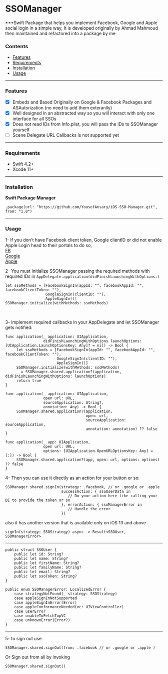 # SSOManager

***Swift Package that helps you implement Facebook, Google and Apple social login in a simple way, It is developed originally by Ahmad Mahmoud then maintained and refactored into a package by me

### Contents
- [Features](#features)
- [Requirements](#requirements)
- [Installation](#installation)
- [Usage](#usage)

----

### Features

- [x] Embeds and Based Originally on Google & Facebook Packages and ASAutorization (no need to add them exteranlly)
- [x] Well designed in an abstracted way so you will interact with only one interface for all SSOs
- [x] Does not read IDs from Info.plist, you will pass the IDs to SSOManager yourself
- [ ] Scene Delegate URL Callbacks is not supported yet

----

### Requirements
- Swift 4.2+
- Xcode 11+

----

### Installation

**Swift Package Manager**

```
.package(url: "https://github.com/YousefAnsary/iOS-SSO-Manager.git", from: "1.0")
```

----

### Usage

1- If you don't have Facebook client token, Google clientID or did not enable Apple Login head to their portals to do so, <br/>
[FB](https://developers.facebook.com/docs/facebook-login/ios/) <br/>
[Google](https://developers.google.com/identity/sign-in/ios/start-integrating) <br/>
[Apple](https://medium.com/@priya_talreja/sign-in-with-apple-using-swift-5cd8695a46b6) <br/>

2- You must Initialize SSOManager passing the required methods with required IDs in `AppDelegate.application(didFinishLaunchingWithOptions:)`
```
let ssoMethods = [FacebookSignIn(appId: "", facebookAppId: "", facebookClientToken: ""),
                  GoogleSignIn(clientID: ""),
                  AppleSignIn()]
SSOManager.initialize(withMethods: ssoMethods)
```
<br/>

3- implement required callbacks in your AppDelegate and let SSOManager gets notified:
```
func application(_ application: UIApplication,
                 didFinishLaunchingWithOptions launchOptions: [UIApplication.LaunchOptionsKey: Any]? = nil) -> Bool {
     let ssoMethods = [FacebookSignIn(appId: "", facebookAppId: "", facebookClientToken: ""),
                       GoogleSignIn(clientID: ""),
                       AppleSignIn()]
     SSOManager.initialize(withMethods: ssoMethods)
     _ = SSOManager.shared.application?(application, didFinishLaunchingWithOptions: launchOptions)
     return true
}

func application(_ application: UIApplication,
                 open url: URL,
                 sourceApplication: String?,
                 annotation: Any) -> Bool {
     SSOManager.shared.application?(application,
                                    open: url,
                                    sourceApplication: sourceApplication,
                                    annotation: annotation) ?? false
}

func application(_ app: UIApplication,
                 open url: URL,
                 options: [UIApplication.OpenURLOptionsKey: Any] = [:]) -> Bool {
     SSOManager.shared.application?(app, open: url, options: options) ?? false
}
```
4- Then you can use it directly as an action for your button or so:
```
SSOManager.shared.signIn(strategy: .facebook, // or .google or .apple
                         successAction: { ssoUserData in 
                            // Do your action here like calling your BE to provide the token or so 
                         }, errorAction: { ssoManagerError in 
                            // Handle the error
                         })

```
also it has another version that is available only on iOS 13 and above 
```
signIn(strategy: SSOStrategy) async -> Result<SSOUser, SSOManagerError>
```
----
```
public struct SSOUser {
    public let id: String?
    public let name: String?
    public let firstName: String?
    public let familyName: String?
    public let email: String?
    public let ssoToken: String?
}

public enum SSOManagerError: LocalizedError {
    case strategyNotFound(_ strategy: SSOStrategy)
    case appleSignInNotSupported
    case appleSignInError(Error)
    case appleConformanceNeeded(vc: UIViewController)
    case userError
    case unableToFetchTopVC
    case unknownError(Error?)
}
```
----
5- to sign out use
```
SSOManager.shared.signOut(from: .facebook // or .google or .apple )
```
Or Sign out from all by invoking
```
SSOManager.shared.signOut()
```


